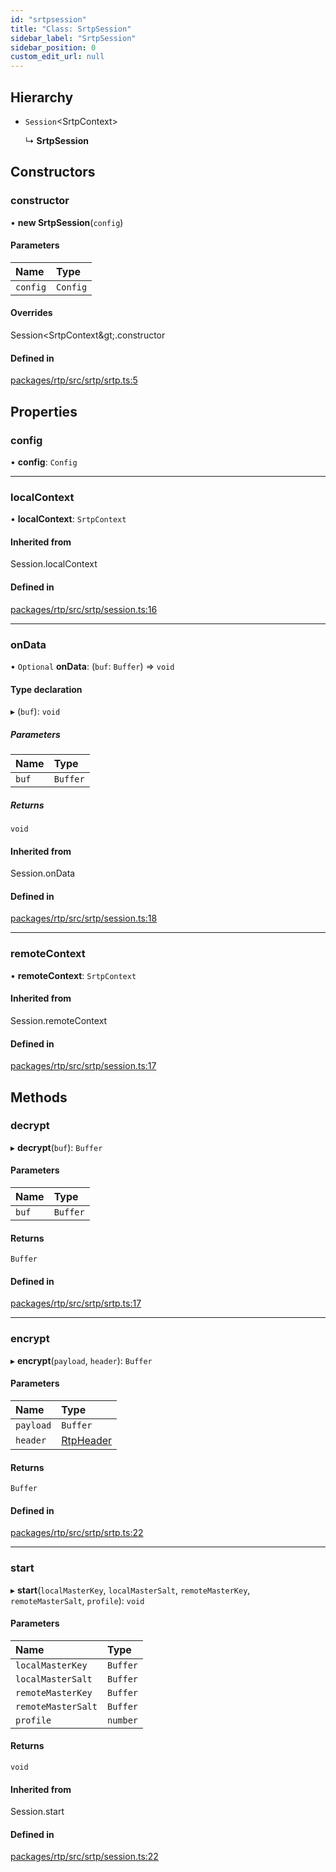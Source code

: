 ```yaml
---
id: "srtpsession"
title: "Class: SrtpSession"
sidebar_label: "SrtpSession"
sidebar_position: 0
custom_edit_url: null
---
```


## Hierarchy

- `Session`<SrtpContext\>

  ↳ **SrtpSession**

## Constructors

### constructor

• **new SrtpSession**(`config`)

#### Parameters

| Name | Type |
| :------ | :------ |
| `config` | `Config` |

#### Overrides

Session&lt;SrtpContext\&gt;.constructor

#### Defined in

[packages/rtp/src/srtp/srtp.ts:5](https://github.com/shinyoshiaki/werift-webrtc/blob/32ca930/packages/rtp/src/srtp/srtp.ts#L5)

## Properties

### config

• **config**: `Config`

___

### localContext

• **localContext**: `SrtpContext`

#### Inherited from

Session.localContext

#### Defined in

[packages/rtp/src/srtp/session.ts:16](https://github.com/shinyoshiaki/werift-webrtc/blob/32ca930/packages/rtp/src/srtp/session.ts#L16)

___

### onData

• `Optional` **onData**: (`buf`: `Buffer`) => `void`

#### Type declaration

▸ (`buf`): `void`

##### Parameters

| Name | Type |
| :------ | :------ |
| `buf` | `Buffer` |

##### Returns

`void`

#### Inherited from

Session.onData

#### Defined in

[packages/rtp/src/srtp/session.ts:18](https://github.com/shinyoshiaki/werift-webrtc/blob/32ca930/packages/rtp/src/srtp/session.ts#L18)

___

### remoteContext

• **remoteContext**: `SrtpContext`

#### Inherited from

Session.remoteContext

#### Defined in

[packages/rtp/src/srtp/session.ts:17](https://github.com/shinyoshiaki/werift-webrtc/blob/32ca930/packages/rtp/src/srtp/session.ts#L17)

## Methods

### decrypt

▸ **decrypt**(`buf`): `Buffer`

#### Parameters

| Name | Type |
| :------ | :------ |
| `buf` | `Buffer` |

#### Returns

`Buffer`

#### Defined in

[packages/rtp/src/srtp/srtp.ts:17](https://github.com/shinyoshiaki/werift-webrtc/blob/32ca930/packages/rtp/src/srtp/srtp.ts#L17)

___

### encrypt

▸ **encrypt**(`payload`, `header`): `Buffer`

#### Parameters

| Name | Type |
| :------ | :------ |
| `payload` | `Buffer` |
| `header` | [RtpHeader](rtpheader.md) |

#### Returns

`Buffer`

#### Defined in

[packages/rtp/src/srtp/srtp.ts:22](https://github.com/shinyoshiaki/werift-webrtc/blob/32ca930/packages/rtp/src/srtp/srtp.ts#L22)

___

### start

▸ **start**(`localMasterKey`, `localMasterSalt`, `remoteMasterKey`, `remoteMasterSalt`, `profile`): `void`

#### Parameters

| Name | Type |
| :------ | :------ |
| `localMasterKey` | `Buffer` |
| `localMasterSalt` | `Buffer` |
| `remoteMasterKey` | `Buffer` |
| `remoteMasterSalt` | `Buffer` |
| `profile` | `number` |

#### Returns

`void`

#### Inherited from

Session.start

#### Defined in

[packages/rtp/src/srtp/session.ts:22](https://github.com/shinyoshiaki/werift-webrtc/blob/32ca930/packages/rtp/src/srtp/session.ts#L22)
